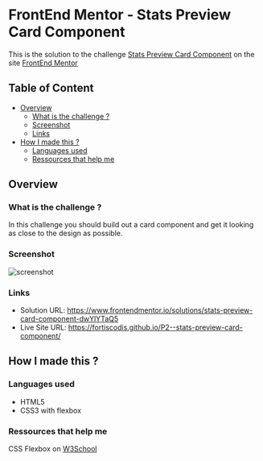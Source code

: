 # FrontEnd Mentor - Stats Preview Card Component

This is the solution to the challenge [Stats Preview Card Component](https://www.frontendmentor.io/challenges/stats-preview-card-component-8JqbgoU62) on the site [FrontEnd Mentor](https://www.frontendmentor.io)

## Table of Content

- [Overview](#overview)
  - [What is the challenge ?](#what-is-the-challenge)
  - [Screenshot](#screenshot)
  - [Links](#links)
- [How I made this ?](#how-i-made-this)
  - [Languages used](#languages-used)
  - [Ressources that help me](#ressources-that-help-me)

## Overview

### What is the challenge ?

In this challenge you should build out a card component and get it looking as close to the design as possible.

### Screenshot

![screenshot](./images/screenshot.jpg)

### Links

- Solution URL: <https://www.frontendmentor.io/solutions/stats-preview-card-component-dwYlYTaQ5>
- Live Site URL: <https://fortiscodis.github.io/P2--stats-preview-card-component/>

## How I made this ?

### Languages used

- HTML5
- CSS3 with flexbox

### Ressources that help me

CSS Flexbox on [W3School](https://www.w3schools.com/css/css3_flexbox.asp)
